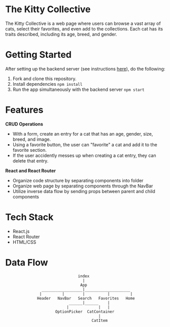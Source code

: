# The Kitty Collective 
The Kitty Collective is a web page where users can browse a vast array of cats, select their favorites, and even add to the collections. Each cat has its traits described, including its age, breed, and gender. 

# Getting Started 
After setting up the backend server (see instructions [here](https://github.com/jgarbero-source/backend-project-2)), do the following:
1. Fork and clone this repository.
2. Install dependencies `npm install`
3. Run the app simultaneously with the backend server `npm start`

# Features

**CRUD Operations**
- With a form, create an entry for a cat that has an age, gender, size, breed, and image.
- Using a favorite button, the user can "favorite" a cat and add it to the favorite section.
- If the user accidently messes up when creating a cat entry, they can delete that entry.

**React and React Router**
- Organize code structure by separating components into folder
- Organize web page by separating components through the NavBar
- Utilize inverse data flow by sending props between parent and child components

# Tech Stack
- React.js
- React Router
- HTML/CSS

# Data Flow
```
                                index
                                  |
                                 App
                __________________|____________________
               |         |        |          |         |
              Header   NavBar   Search   Favorites   Home
                            ______|______    |
                           |             |   |
                      OptionPicker  CatContainer
                                         |
                                      CatItem
```
